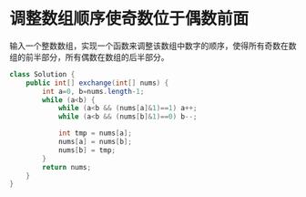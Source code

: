 
# 调整数组顺序使奇数位于偶数前面

输入一个整数数组，实现一个函数来调整该数组中数字的顺序，使得所有奇数在数组的前半部分，所有偶数在数组的后半部分。

```java
class Solution {
    public int[] exchange(int[] nums) {
        int a=0, b=nums.length-1;
        while (a<b) {
            while (a<b && (nums[a]&1)==1) a++;
            while (a<b && (nums[b]&1)==0) b--;

            int tmp = nums[a];
            nums[a] = nums[b];
            nums[b] = tmp;
        }
        return nums;
    }
}
```
